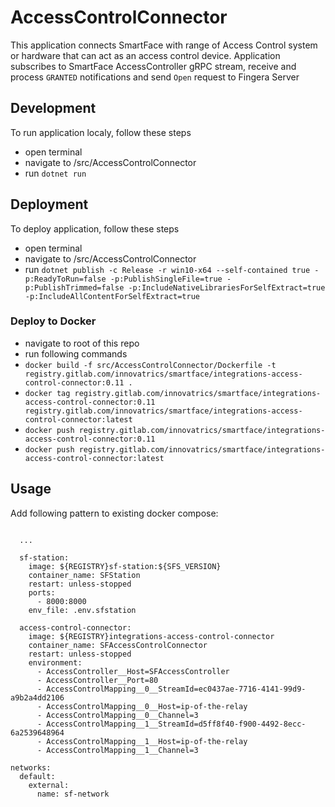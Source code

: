 # AccessControlConnector
This application connects SmartFace with range of Access Control system or hardware that can act as an access control device.
Application subscribes to SmartFace AccessController gRPC stream, receive and process `GRANTED` notifications and send `Open` request to Fingera Server

## Development
To run application localy, follow these steps
 - open terminal
 - navigate to /src/AccessControlConnector
 - run `dotnet run`

 ## Deployment
 To deploy application, follow these steps
 - open terminal
 - navigate to /src/AccessControlConnector
 - run `dotnet publish -c Release -r win10-x64 --self-contained true -p:ReadyToRun=false -p:PublishSingleFile=true -p:PublishTrimmed=false -p:IncludeNativeLibrariesForSelfExtract=true -p:IncludeAllContentForSelfExtract=true`

### Deploy to Docker
- navigate to root of this repo
- run following commands
 - `docker build -f src/AccessControlConnector/Dockerfile -t registry.gitlab.com/innovatrics/smartface/integrations-access-control-connector:0.11 .`
 - `docker tag registry.gitlab.com/innovatrics/smartface/integrations-access-control-connector:0.11 registry.gitlab.com/innovatrics/smartface/integrations-access-control-connector:latest`
 - `docker push registry.gitlab.com/innovatrics/smartface/integrations-access-control-connector:0.11`
 - `docker push registry.gitlab.com/innovatrics/smartface/integrations-access-control-connector:latest`

## Usage
Add following pattern to existing docker compose:

```
      
  ...

  sf-station:
    image: ${REGISTRY}sf-station:${SFS_VERSION}
    container_name: SFStation
    restart: unless-stopped
    ports:
      - 8000:8000
    env_file: .env.sfstation

  access-control-connector:
    image: ${REGISTRY}integrations-access-control-connector
    container_name: SFAccessControlConnector
    restart: unless-stopped
    environment:
      - AccessController__Host=SFAccessController
      - AccessController__Port=80
      - AccessControlMapping__0__StreamId=ec0437ae-7716-4141-99d9-a9b2a4dd2106
      - AccessControlMapping__0__Host=ip-of-the-relay
      - AccessControlMapping__0__Channel=3
      - AccessControlMapping__1__StreamId=d5ff8f40-f900-4492-8ecc-6a2539648964
      - AccessControlMapping__1__Host=ip-of-the-relay
      - AccessControlMapping__1__Channel=3

networks:
  default:
    external:
      name: sf-network

```